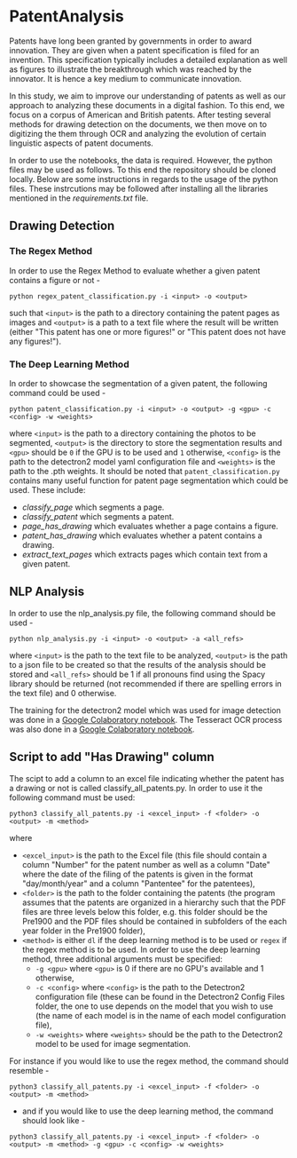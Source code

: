 # PatentAnalysis

Patents have long been granted by governments in order to award innovation. They are given when a patent specification is filed for an invention. This specification typically includes a detailed explanation as well as figures to illustrate the breakthrough which was reached by the innovator. It is hence a key medium to communicate innovation.

In this study, we aim to improve our understanding of patents as well as our approach to analyzing these documents in a digital fashion. To this end, we focus on a corpus of American and British patents. After testing several methods for drawing detection on the documents, we then move on to digitizing the them through OCR and analyzing the evolution of certain linguistic aspects of patent documents.

In order to use the notebooks, the data is required. However, the python files may be used as follows. To this end the repository should be cloned locally. Below are some instructions in regards to the usage of the python files. These instrcutions may be followed after installing all the libraries mentioned in the _requirements.txt_ file.

## Drawing Detection

### The Regex Method
In order to use the Regex Method to evaluate whether a given patent contains a figure or not - 

```
python regex_patent_classification.py -i <input> -o <output>
```
such that `<input>` is the path to a directory containing the patent pages as images and `<output>` is a path to a text file where the result will be written (either "This patent has one or more figures!" or "This patent does not have any figures!").

### The Deep Learning Method

In order to showcase the segmentation of a given patent, the following command could be used -

```
python patent_classification.py -i <input> -o <output> -g <gpu> -c <config> -w <weights>
```
where `<input>` is the path to a directory containing the photos to be segmented, `<output>` is the directory to store the segmentation results and `<gpu>` should be `0` if the GPU is to be used and `1` otherwise, `<config>` is the path to the detectron2 model yaml configuration file and `<weights>` is the path to the .pth weights.
It should be noted that `patent_classification.py` contains many useful function for patent page segmentation which could be used. These include:
* _classify\_page_ which segments a page.
* _classify\_patent_ which segments a patent.
* _page\_has\_drawing_ which evaluates whether a page contains a figure.
* _patent\_has\_drawing_ which evaluates whether a patent contains a drawing.
* _extract\_text\_pages_ which extracts pages which contain text from a given patent.


## NLP Analysis

In order to use the nlp_analysis.py file, the following command should be used - 
```
python nlp_analysis.py -i <input> -o <output> -a <all_refs>
```
where `<input>` is the path to the text file to be analyzed, `<output>` is the path to a json file to be created so that the results of the analysis should be stored and `<all_refs>` should be 1 if all pronouns find using the Spacy library should be returned (not recommended if there are spelling errors in the text file) and 0 otherwise.

The training for the detectron2 model which was used for image detection was done in a [Google Colaboratory notebook](https://colab.research.google.com/drive/1JKKf8BoSE0_t7DOonMmlUoeTZ9334R8X?usp=sharing "LAYOUT ANALYSIS ON COLAB (DETECTRON2 TRAINING AND EVAL RESULTS)"). The Tesseract OCR process was also done in a [Google Colaboratory notebook](https://colab.research.google.com/drive/1nNmg5PLxYFgmxq9fambtWQkaHDjfdEos?usp=sharing "OCR PROCESS ON COLAB").

## Script to add "Has Drawing" column

The scipt to add a column to an excel file indicating whether the patent has a drawing or not is called classify_all_patents.py. In order to use it the following command must be used:

```
python3 classify_all_patents.py -i <excel_input> -f <folder> -o <output> -m <method> 
```
where 
* `<excel_input>` is the path to  the Excel file (this file should contain a column "Number" for the patent number as well as a column "Date" where the date of the filing of the patents is given in the format "day/month/year" and a column "Pantentee" for the patentees),
* `<folder>` is the path to the folder containing the patents (the program assumes that the patents are organized in a hierarchy such that the PDF files are three levels below this folder, e.g. this folder should be the Pre1900 and the PDF files should be contained in subfolders of the each year folder in the Pre1900 folder),
* `<method>` is either `dl` if the deep learning method is to be used or `regex` if the regex method is to be used. In order to use the deep learning method, three additional arguments must be specified:
    * `-g <gpu>` where `<gpu>`  is 0 if there are no GPU's available and 1 otherwise,
    * `-c <config>` where `<config>` is the path to the Detectron2 configuration file (these can be found in the Detectron2 Config Files folder, the one to use depends on the model that you wish to use (the name of each model is in the name of each model configuration file),
    * `-w <weights>` where `<weights>` should be the path to the Detectron2 model to be used for image segmentation.
    
For instance if you would like to use the regex method, the command should resemble -
```
python3 classify_all_patents.py -i <excel_input> -f <folder> -o <output> -m <method> 
```
- and if you would like to use the deep learning method, the command should look like -
```
python3 classify_all_patents.py -i <excel_input> -f <folder> -o <output> -m <method> -g <gpu> -c <config> -w <weights>
```
